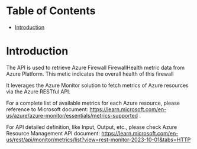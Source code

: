 # Table of Contents
- [Introduction](#introduction)


# Introduction <a name="introduction"></a>
The API is used to retrieve Azure Firewall FirewallHealth metric data from Azure Platform. This metic indicates the overall health of this firewall


It leverages the Azure Monitor solution to fetch metrics of Azure resources via the Azure RESTful API. 


For a complete list of available metrics for each Azure resource, please reference to Microsoft document: https://learn.microsoft.com/en-us/azure/azure-monitor/essentials/metrics-supported .


For API detailed definition, like Input, Output, etc., please check Azure Resource Management API document: https://learn.microsoft.com/en-us/rest/api/monitor/metrics/list?view=rest-monitor-2023-10-01&tabs=HTTP
